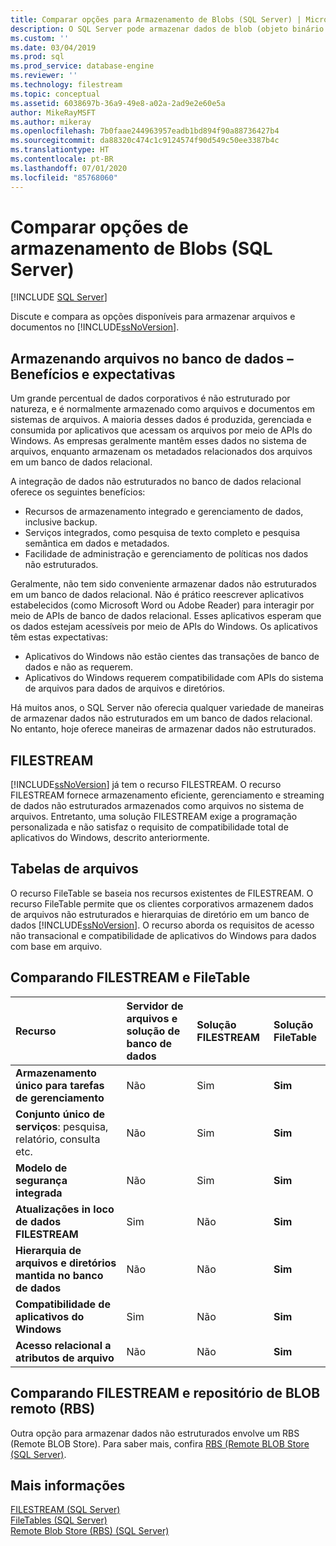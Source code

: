 ```yaml
---
title: Comparar opções para Armazenamento de Blobs (SQL Server) | Microsoft Docs
description: O SQL Server pode armazenar dados de blob (objeto binário grande) usados por aplicativos do Windows. Compare as opções neste banco de dados relacional para armazenamento de dados não estruturados.
ms.custom: ''
ms.date: 03/04/2019
ms.prod: sql
ms.prod_service: database-engine
ms.reviewer: ''
ms.technology: filestream
ms.topic: conceptual
ms.assetid: 6038697b-36a9-49e8-a02a-2ad9e2e60e5a
author: MikeRayMSFT
ms.author: mikeray
ms.openlocfilehash: 7b0faae244963957eadb1bd894f90a88736427b4
ms.sourcegitcommit: da88320c474c1c9124574f90d549c50ee3387b4c
ms.translationtype: HT
ms.contentlocale: pt-BR
ms.lasthandoff: 07/01/2020
ms.locfileid: "85768060"
---
```

# <a name="compare-options-for-storing-blobs-sql-server"></a>Comparar opções de armazenamento de Blobs (SQL Server)

 [!INCLUDE [SQL Server](../../includes/applies-to-version/sqlserver.md)]

Discute e compara as opções disponíveis para armazenar arquivos e documentos no [!INCLUDE[ssNoVersion](../../includes/ssnoversion-md.md)].

## <a name="storing-files-in-the-database---benefits-and-expectations"></a><a name="Expectations"></a> Armazenando arquivos no banco de dados – Benefícios e expectativas

Um grande percentual de dados corporativos é não estruturado por natureza, e é normalmente armazenado como arquivos e documentos em sistemas de arquivos. A maioria desses dados é produzida, gerenciada e consumida por aplicativos que acessam os arquivos por meio de APIs do Windows. As empresas geralmente mantêm esses dados no sistema de arquivos, enquanto armazenam os metadados relacionados dos arquivos em um banco de dados relacional.

A integração de dados não estruturados no banco de dados relacional oferece os seguintes benefícios:

- Recursos de armazenamento integrado e gerenciamento de dados, inclusive backup.
- Serviços integrados, como pesquisa de texto completo e pesquisa semântica em dados e metadados.
- Facilidade de administração e gerenciamento de políticas nos dados não estruturados.

Geralmente, não tem sido conveniente armazenar dados não estruturados em um banco de dados relacional. Não é prático reescrever aplicativos estabelecidos (como Microsoft Word ou Adobe Reader) para interagir por meio de APIs de banco de dados relacional. Esses aplicativos esperam que os dados estejam acessíveis por meio de APIs do Windows. Os aplicativos têm estas expectativas:

- Aplicativos do Windows não estão cientes das transações de banco de dados e não as requerem.
- Aplicativos do Windows requerem compatibilidade com APIs do sistema de arquivos para dados de arquivos e diretórios.

Há muitos anos, o SQL Server não oferecia qualquer variedade de maneiras de armazenar dados não estruturados em um banco de dados relacional. No entanto, hoje oferece maneiras de armazenar dados não estruturados.

## <a name="filestream"></a><a name="Filestream"></a> FILESTREAM

[!INCLUDE[ssNoVersion](../../includes/ssnoversion-md.md)] já tem o recurso FILESTREAM. O recurso FILESTREAM fornece armazenamento eficiente, gerenciamento e streaming de dados não estruturados armazenados como arquivos no sistema de arquivos. Entretanto, uma solução FILESTREAM exige a programação personalizada e não satisfaz o requisito de compatibilidade total de aplicativos do Windows, descrito anteriormente.

## <a name="filetables"></a><a name="FileTables"></a> Tabelas de arquivos

O recurso FileTable se baseia nos recursos existentes de FILESTREAM. O recurso FileTable permite que os clientes corporativos armazenem dados de arquivos não estruturados e hierarquias de diretório em um banco de dados [!INCLUDE[ssNoVersion](../../includes/ssnoversion-md.md)]. O recurso aborda os requisitos de acesso não transacional e compatibilidade de aplicativos do Windows para dados com base em arquivo.

## <a name="comparing-filestream-and-filetable"></a><a name="CompareFileTable"></a> Comparando FILESTREAM e FileTable

|Recurso|Servidor de arquivos e solução de banco de dados|Solução FILESTREAM|Solução FileTable|
|:------|:--------------------------------|:------------------|:-----------------|
|**Armazenamento único para tarefas de gerenciamento**|Não|Sim|**Sim**|
|**Conjunto único de serviços**: pesquisa, relatório, consulta etc.|Não|Sim|**Sim**|
|**Modelo de segurança integrada**|Não|Sim|**Sim**|
|**Atualizações in loco de dados FILESTREAM**|Sim|Não|**Sim**|
|**Hierarquia de arquivos e diretórios mantida no banco de dados**|Não|Não|**Sim**|
|**Compatibilidade de aplicativos do Windows**|Sim|Não|**Sim**|
|**Acesso relacional a atributos de arquivo**|Não|Não|**Sim**|

## <a name="comparing-filestream-and-remote-blob-store-rbs"></a><a name="CompareRBS"></a> Comparando FILESTREAM e repositório de BLOB remoto (RBS)

Outra opção para armazenar dados não estruturados envolve um RBS (Remote BLOB Store). Para saber mais, confira [RBS (Remote BLOB Store (SQL Server)](remote-blob-store-rbs-sql-server.md).

## <a name="more-information"></a><a name="more"></a> Mais informações

[FILESTREAM &#40;SQL Server&#41;](../../relational-databases/blob/filestream-sql-server.md)  
[FileTables &#40;SQL Server&#41;](../../relational-databases/blob/filetables-sql-server.md)  
[Remote Blob Store &#40;RBS&#41; &#40;SQL Server&#41;](../../relational-databases/blob/remote-blob-store-rbs-sql-server.md)
